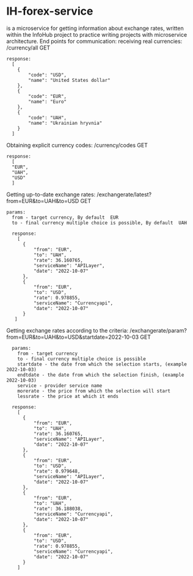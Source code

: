 # IH-forex-service
is a microservice for getting information about exchange rates, written within the InfoHub project to practice writing projects with microservice architecture.
End points for communication:
  receiving real currencies:
    /currency/all         GET
    
    response:
      [
        {
            "code": "USD",
            "name": "United States dollar"
        },
        {
            "code": "EUR",
            "name": "Euro"
        },
        {
            "code": "UAH",
            "name": "Ukrainian hryvnia"
        }
      ]
      
  Obtaining explicit currency codes:
    /currency/codes       GET
    
    response:
      [
      "EUR",
      "UAH",
      "USD"
      ]
      
  Getting up-to-date exchange rates:
    /exchangerate/latest?from=EUR&to=UAH&to=USD    GET
    
    params: 
      from - target currency, By default  EUR
      to - final currency multiple choice is possible, By default  UAH
      
      response:
        [
          {
              "from": "EUR",
              "to": "UAH",
              "rate": 36.160765,
              "serviceName": "APILayer",
              "date": "2022-10-07"
          },
          {
              "from": "EUR",
              "to": "USD",
              "rate": 0.978855,
              "serviceName": "Currencyapi",
              "date": "2022-10-07"
          }
       ]
       
  Getting exchange rates according to the criteria:
      /exchangerate/param?from=EUR&to=UAH&to=USD&startdate=2022-10-03     GET
      
      params: 
        from - target currency
        to - final currency multiple choice is possible
        startdate - the date from which the selection starts, (example 2022-10-03)
        endtdate - the date from which the selection finish, (example 2022-10-03)
        service - provider service name 
        morerate - the price from which the selection will start
        lessrate - the price at which it ends
        
      response:
        [
          {
              "from": "EUR",
              "to": "UAH",
              "rate": 36.160765,
              "serviceName": "APILayer",
              "date": "2022-10-07"
          },
          {
              "from": "EUR",
              "to": "USD",
              "rate": 0.979648,
              "serviceName": "APILayer",
              "date": "2022-10-07"
          },
          {
              "from": "EUR",
              "to": "UAH",
              "rate": 36.188038,
              "serviceName": "Currencyapi",
              "date": "2022-10-07"
          },
          {
              "from": "EUR",
              "to": "USD",
              "rate": 0.978855,
              "serviceName": "Currencyapi",
              "date": "2022-10-07"
          }
        ]
